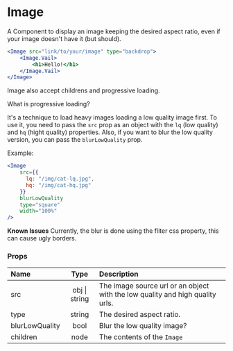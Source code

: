 # Image

A Component to display an image keeping the desired aspect ratio, even if your image doesn't have it (but should).

```jsx
<Image src="link/to/your/image" type="backdrop">
	<Image.Vail>
		<h1>Hello!</h1>
	</Image.Vail>
</Image>
```
Image also accept childrens and progressive loading.

What is progressive loading?

It's a technique to load heavy images loading a low quality image first. To use it, you need to pass the `src` prop as an object with the `lq` (low quality) and `hq` (hight quality) properties. Also, if you want to blur the low quality version, you can pass the `blurLowQuality` prop.

Example:

```jsx
<Image
    src={{
      lq: "/img/cat-lq.jpg",
      hq: "/img/cat-hq.jpg"
    }}
    blurLowQuality
    type="square"
    width="100%"
/>
```

**Known Issues**
Currently, the blur is done using the fliter css property, this can cause ugly borders.

### Props

| Name           |     Type      | Description                              |
| :------------- | :-----------: | :--------------------------------------- |
| src            | obj \| string | The image source url or an object with the low quality and high quality urls. |
| type           |    string     | The desired aspect ratio.                |
| blurLowQuality |     bool      | Blur the low quality image?              |
| children       |     node      | The contents of the `Image`              |

